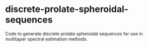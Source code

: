 discrete-prolate-spheroidal-sequences
=====================================

Code to generate discrete prolate spheroidal sequences for use in multitaper spectral estimation methods.